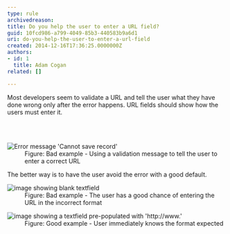 ```yaml
---
type: rule
archivedreason: 
title: Do you help the user to enter a URL field?
guid: 10fcd986-a799-4049-85b3-440583b9a6d1
uri: do-you-help-the-user-to-enter-a-url-field
created: 2014-12-16T17:36:25.0000000Z
authors:
- id: 1
  title: Adam Cogan
related: []

---
```



<p>Most developers seem to validate a URL and tell the user what they have done wrong
                    only after the error happens. URL fields should show how the users must enter it.</p>
<br><excerpt class='endintro'></excerpt><br>
<dl class="badImage"><dt>
                        <img src="/PublishingImages/url-field-bad.jpg" alt="Error message 'Cannot save record'" /></dt><dd>
                        Figure&#58; Bad example - U​sing a validation message to tell the user to enter a correct
                        URL</dd></dl><p>
                    The better way is to have the user avoid the error with a good default.</p><dl class="badImage"><dt>
                        <img src="/PublishingImages/url-field-bad2.jpg" alt="image showing blank textfield" /></dt><dd>
                        Figure&#58; Bad example - The user has a good chance of entering the URL in the incorrect format​​​</dd></dl><dl class="goodImage"><dt>
                        <img src="/PublishingImages/url-field-good.jpg" alt="image showing a textfield pre-populated with 'http&#58;//www.'" /></dt><dd>
                        Figure&#58; Good example - User immediately knows the format expected</dd></dl>



